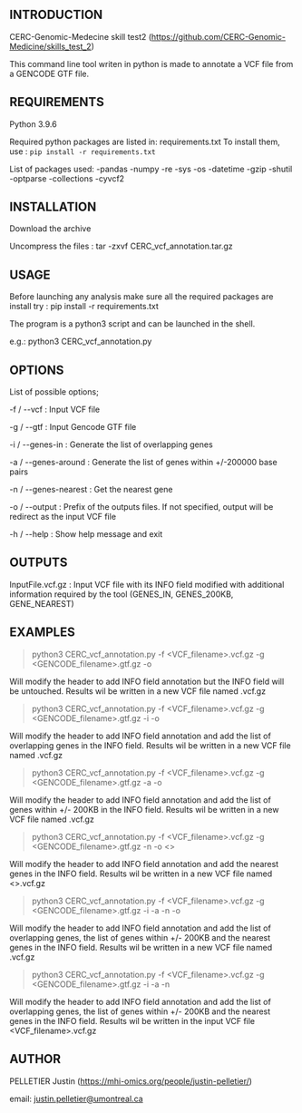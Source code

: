 INTRODUCTION
------------

CERC-Genomic-Medecine skill test2 (https://github.com/CERC-Genomic-Medicine/skills_test_2)

This command line tool writen in python is made to annotate a VCF file from a GENCODE GTF file. 



REQUIREMENTS
------------

Python 3.9.6

Required python packages are listed in: requirements.txt 
To install them, use : ```pip install -r requirements.txt```

List of packages used:
-pandas
-numpy
-re
-sys
-os
-datetime
-gzip
-shutil
-optparse
-collections
-cyvcf2


INSTALLATION
------------
Download the archive 

Uncompress the files : tar -zxvf CERC_vcf_annotation.tar.gz


USAGE
------------
Before launching any analysis make sure all the required packages are install
try : pip install -r requirements.txt


The program is a python3 script and can be launched in the shell.

e.g.: python3 CERC_vcf_annotation.py <parameters> <options>


OPTIONS
-----------

List of possible options;

-f / --vcf : Input VCF file

-g / --gtf :  Input Gencode GTF file

-i / --genes-in  :  Generate the list of overlapping genes

-a / --genes-around :  Generate the list of genes within +/-200000 base pairs

-n / --genes-nearest : Get the nearest gene 

-o / --output : Prefix of the outputs files. If not specified, output will be redirect as the input VCF file

-h / --help  : Show help message and exit


OUTPUTS	
-----------


InputFile.vcf.gz : Input VCF file with its INFO field modified with additional information required by the tool (GENES_IN, GENES_200KB, GENE_NEAREST)



EXAMPLES
-----------

> python3 CERC_vcf_annotation.py -f <VCF_filename>.vcf.gz -g <GENCODE_filename>.gtf.gz -o <output>

Will modify the header to add INFO field annotation but the INFO field will be untouched.
Results wil be written in a new VCF file named <output>.vcf.gz

> python3 CERC_vcf_annotation.py -f <VCF_filename>.vcf.gz -g <GENCODE_filename>.gtf.gz -i -o <output>

Will modify the header to add INFO field annotation and add the list of overlapping genes in the INFO field.
Results wil be written in a new VCF file named <output>.vcf.gz

> python3 CERC_vcf_annotation.py -f <VCF_filename>.vcf.gz -g <GENCODE_filename>.gtf.gz -a -o <output>

Will modify the header to add INFO field annotation and add the list of genes within +/- 200KB in the INFO field.
Results wil be written in a new VCF file named <output>.vcf.gz

> python3 CERC_vcf_annotation.py -f <VCF_filename>.vcf.gz -g <GENCODE_filename>.gtf.gz -n -o <<output>>

Will modify the header to add INFO field annotation and add the nearest genes in the INFO field.
Results wil be written in a new VCF file named <<output>>.vcf.gz

> python3 CERC_vcf_annotation.py -f <VCF_filename>.vcf.gz -g <GENCODE_filename>.gtf.gz -i -a -n -o <output>

Will modify the header to add INFO field annotation and add the list of overlapping genes, the list of genes within +/- 200KB and the nearest genes in the INFO field.
Results wil be written in a new VCF file named <output>.vcf.gz


> python3 CERC_vcf_annotation.py -f <VCF_filename>.vcf.gz -g <GENCODE_filename>.gtf.gz -i -a -n 

Will modify the header to add INFO field annotation and add the list of overlapping genes, the list of genes within +/- 200KB and the nearest genes in the INFO field.
Results wil be written in the input VCF file <VCF_filename>.vcf.gz


AUTHOR
-----------
PELLETIER Justin (https://mhi-omics.org/people/justin-pelletier/)

email: justin.pelletier@umontreal.ca

